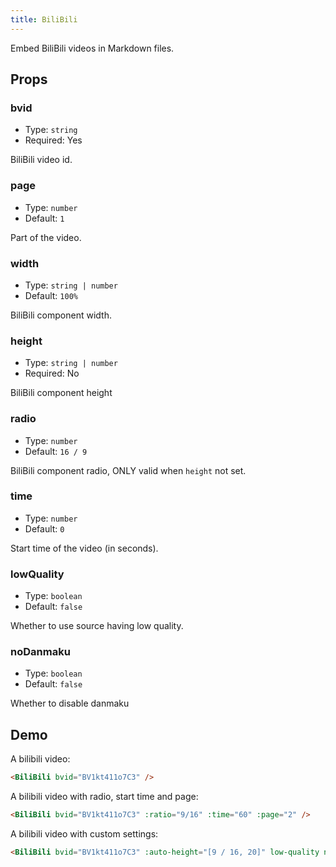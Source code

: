 ```yaml
---
title: BiliBili
---
```


Embed BiliBili videos in Markdown files.

## Props

### bvid

- Type: `string`
- Required: Yes

BiliBili video id.

### page

- Type: `number`
- Default: `1`

Part of the video.

### width

- Type: `string | number`
- Default: `100%`

BiliBili component width.

### height

- Type: `string | number`
- Required: No

BiliBili component height

### radio

- Type: `number`
- Default: `16 / 9`

BiliBili component radio, ONLY valid when `height` not set.

### time

- Type: `number`
- Default: `0`

Start time of the video (in seconds).

### lowQuality

- Type: `boolean`
- Default: `false`

Whether to use source having low quality.

### noDanmaku

- Type: `boolean`
- Default: `false`

Whether to disable danmaku

## Demo

A bilibili video:

<BiliBili bvid="BV1kt411o7C3" />

```md
<BiliBili bvid="BV1kt411o7C3" />
```

A bilibili video with radio, start time and page:

<BiliBili bvid="BV1kt411o7C3" :ratio="9/16" :time="60" :page="2" />

```md
<BiliBili bvid="BV1kt411o7C3" :ratio="9/16" :time="60" :page="2" />
```

A bilibili video with custom settings:

<BiliBili bvid="BV1kt411o7C3" :auto-height="[9 / 16, 20]" low-quality no-danmaku />

```md
<BiliBili bvid="BV1kt411o7C3" :auto-height="[9 / 16, 20]" low-quality no-danmaku />
```
